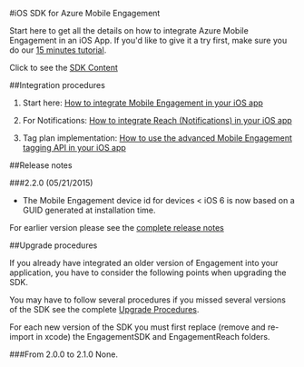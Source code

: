 <properties 
	pageTitle="Azure Mobile Engagement iOS SDK Overview" 
	description="Latest updates and procedures for iOS SDK for Azure Mobile Engagement"
	services="mobile-engagement" 
	documentationCenter="mobile" 
	authors="piyushjo" 
	manager="dwrede" 
	editor="" />

<tags 
	ms.service="mobile-engagement" 
	ms.workload="mobile" 
	ms.tgt_pltfrm="mobile-ios" 
	ms.devlang="objective-c" 
	ms.topic="article" 
	ms.date="05/04/2015" 
	ms.author="piyushjo" />

#iOS SDK for Azure Mobile Engagement

Start here to get all the details on how to integrate Azure Mobile Engagement in an iOS App. If you'd like to give it a try first, make sure you do our [15 minutes tutorial](mobile-engagement-ios-get-started.md).

Click to see the [SDK Content](mobile-engagement-ios-sdk-content.md)

##Integration procedures
1. Start here: [How to integrate Mobile Engagement in your iOS app](mobile-engagement-ios-integrate-engagement.md)

2. For Notifications: [How to integrate Reach (Notifications) in your iOS app](mobile-engagement-ios-integrate-engagement-reach.md)

3. Tag plan implementation: [How to use the advanced Mobile Engagement tagging API in your iOS app](mobile-engagement-ios-use-engagement-api.md)


##Release notes

###2.2.0 (05/21/2015)

-   The Mobile Engagement device id for devices < iOS 6 is now based on a GUID generated at installation time.

For earlier version please see the [complete release notes](mobile-engagement-ios-release-notes.md)

##Upgrade procedures

If you already have integrated an older version of Engagement into your application, you have to consider the following points when upgrading the SDK.

You may have to follow several procedures if you missed several versions of the SDK see the complete [Upgrade Procedures](mobile-engagement-ios-upgrade-procedure.md).

For each new version of the SDK you must first replace (remove and re-import in xcode) the EngagementSDK and EngagementReach folders.

###From 2.0.0 to 2.1.0
None. 
